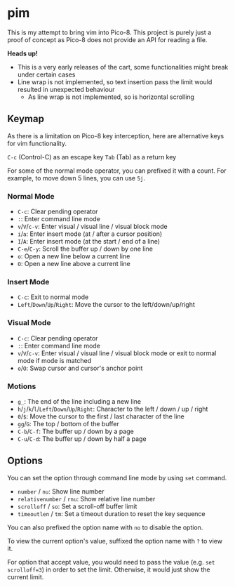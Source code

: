 # pim

This is my attempt to bring vim into Pico-8. This project is purely just a proof of concept as Pico-8 does not provide an API for reading a file.

**Heads up!**
- This is a very early releases of the cart, some functionalities might break under certain cases
- Line wrap is not implemented, so text insertion pass the limit would resulted in unexpected behaviour
  - As line wrap is not implemented, so is horizontal scrolling

## Keymap

As there is a limitation on Pico-8 key interception, here are alternative keys for vim functionality.

`C-c` (Control-C) as an escape key
`Tab` (Tab) as a return key

For some of the normal mode operator, you can prefixed it with a count. For example, to move down 5 lines, you can use `5j`.

### Normal Mode
- `C-c`: Clear pending operator
- `:`: Enter command line mode
- `v`/`V`/`c-v`: Enter visual / visual line / visual block mode
- `i`/`a`: Enter insert mode (at / after a cursor position)
- `I`/`A`: Enter insert mode (at the start / end of a line)
- `C-e`/`C-y`: Scroll the buffer up / down by one line
- `o`: Open a new line below a current line
- `O`: Open a new line above a current line

### Insert Mode
- `C-c`: Exit to normal mode
- `Left`/`Down`/`Up`/`Right`: Move the cursor to the left/down/up/right

### Visual Mode
- `C-c`: Clear pending operator
- `:`: Enter command line mode
- `v`/`V`/`c-v`: Enter visual / visual line / visual block mode or exit to normal mode if mode is matched
- `o`/`O`: Swap cursor and cursor's anchor point

### Motions
- `g_`: The end of the line including a new line
- `h`/`j`/`k`/`l`/`Left`/`Down`/`Up`/`Right`: Character to the left / down / up / right
- `0`/`$`: Move the cursor to the first / last character of the line
- `gg`/`G`: The top / bottom of the buffer
- `C-b`/`C-f`: The buffer up / down by a page
- `C-u`/`C-d`: The buffer up / down by half a page

## Options

You can set the option through command line mode by using `set` command.

- `number` / `nu`: Show line number
- `relativenumber` / `rnu`: Show relative line number
- `scrolloff` / `so`: Set a scroll-off buffer limit
- `timeoutlen` / `tm`: Set a timeout duration to reset the key sequence

You can also prefixed the option name with `no` to disable the option.

To view the current option's value, suffixed the option name with `?` to view it.

For option that accept value, you would need to pass the value (e.g. `set scrolloff=3`) in order to set the limit. Otherwise, it would just show the current limit.
